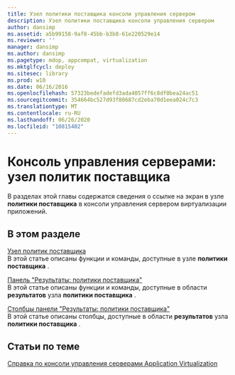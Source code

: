 ```yaml
---
title: Узел политики поставщика консоли управления сервером
description: Узел политики поставщика консоли управления сервером
author: dansimp
ms.assetid: a5b99158-9af8-45bb-b3b8-61e220529e14
ms.reviewer: ''
manager: dansimp
ms.author: dansimp
ms.pagetype: mdop, appcompat, virtualization
ms.mktglfcycl: deploy
ms.sitesec: library
ms.prod: w10
ms.date: 06/16/2016
ms.openlocfilehash: 57323bedefadefd3ada4057ff6c8df0bea24ac51
ms.sourcegitcommit: 354664bc527d93f80687cd2eba70d1eea024c7c3
ms.translationtype: MT
ms.contentlocale: ru-RU
ms.lasthandoff: 06/26/2020
ms.locfileid: "10815402"
---
```

# Консоль управления серверами: узел политик поставщика


В разделах этой главы содержатся сведения о ссылке на экран в узле **политики поставщика** в консоли управления сервером виртуализации приложений.

## В этом разделе


<a href="" id="provider-policies-node"></a>[Узел политик поставщика](provider-policies-node.md)  
В этой статье описаны функции и команды, доступные в узле **политики поставщика** .

<a href="" id="provider-policies-results-pane"></a>[Панель "Результаты: политики поставщика"](provider-policies-results-pane.md)  
В этой статье описаны функции и команды, доступные в области **результатов** узла **политики поставщика** .

<a href="" id="provider-policies-results-pane-columns"></a>[Столбцы панели "Результаты: политики поставщика"](provider-policies-results-pane-columns.md)  
В этой статье описаны столбцы, доступные в области **результатов** узла **политики поставщика** .

## Статьи по теме


[Справка по консоли управления серверами Application Virtualization](application-virtualization-server-management-console-reference.md)

 

 





